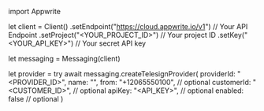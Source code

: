 import Appwrite

let client = Client()
    .setEndpoint("https://cloud.appwrite.io/v1") // Your API Endpoint
    .setProject("<YOUR_PROJECT_ID>") // Your project ID
    .setKey("<YOUR_API_KEY>") // Your secret API key

let messaging = Messaging(client)

let provider = try await messaging.createTelesignProvider(
    providerId: "<PROVIDER_ID>",
    name: "<NAME>",
    from: "+12065550100", // optional
    customerId: "<CUSTOMER_ID>", // optional
    apiKey: "<API_KEY>", // optional
    enabled: false // optional
)

